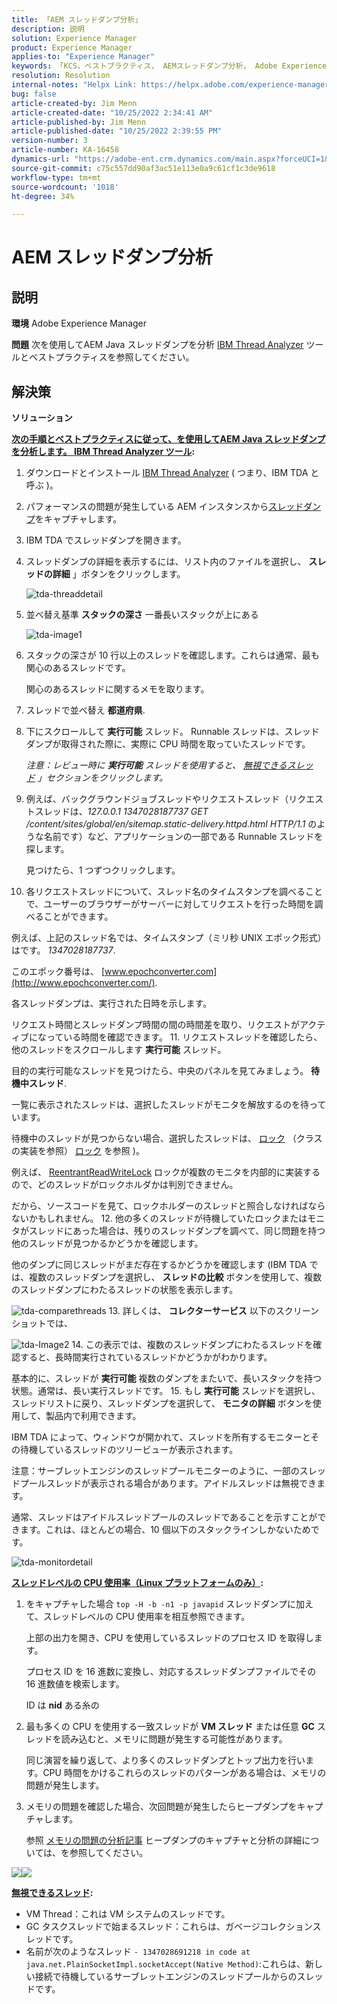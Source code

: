 ```yaml
---
title: 「AEM スレッドダンプ分析」
description: 説明
solution: Experience Manager
product: Experience Manager
applies-to: "Experience Manager"
keywords: 「KCS，ベストプラクティス， AEMスレッドダンプ分析， Adobe Experience Manager, Java, IBM Thread Analyzer」
resolution: Resolution
internal-notes: "Helpx Link: https://helpx.adobe.com/experience-manager/kb/thread-dump-analysis.html"
bug: false
article-created-by: Jim Menn
article-created-date: "10/25/2022 2:34:41 AM"
article-published-by: Jim Menn
article-published-date: "10/25/2022 2:39:55 PM"
version-number: 3
article-number: KA-16458
dynamics-url: "https://adobe-ent.crm.dynamics.com/main.aspx?forceUCI=1&pagetype=entityrecord&etn=knowledgearticle&id=6fb11892-0d54-ed11-bba2-6045bd006b4b"
source-git-commit: c75c557dd90af3ac51e113e0a9c61cf1c3de9618
workflow-type: tm+mt
source-wordcount: '1018'
ht-degree: 34%

---
```


# AEM スレッドダンプ分析

## 説明


<b>環境</b>
Adobe Experience Manager

<b>問題</b>
次を使用してAEM Java スレッドダンプを分析 [IBM Thread Analyzer](https://www.ibm.com/support/pages/ibm-thread-and-monitor-dump-analyzer-java-tmda) ツールとベストプラクティスを参照してください。


## 解決策


<b>ソリューション</b>

<u><b>次の手順とベストプラクティスに従って、を使用してAEM Java スレッドダンプを分析します。 <a data-ol-has-click-handler="" href="https://www.ibm.com/support/pages/ibm-thread-and-monitor-dump-analyzer-java-tmda">IBM Thread Analyzer</a> ツール</b></u><b>:</b>

1. ダウンロードとインストール [IBM Thread Analyzer](https://www.ibm.com/support/pages/ibm-thread-and-monitor-dump-analyzer-java-tmda) ( つまり、IBM TDA と呼ぶ )。
2. パフォーマンスの問題が発生している AEM インスタンスから[スレッドダンプ](https://helpx.adobe.com/experience-manager/kb/thread-dumps-collection-analysis.html)をキャプチャします。
3. IBM TDA でスレッドダンプを開きます。
4. スレッドダンプの詳細を表示するには、リスト内のファイルを選択し、 <b>スレッドの詳細</b> 」ボタンをクリックします。

   ![tda-threaddetail](https://helpx.adobe.com/content/dam/help/en/experience-manager/kb/thread-dump-analysis/_jcr_content/main-pars/image_1587732783/tda-threaddetail.png "tda-threaddetail")
5. 並べ替え基準 <b>スタックの深さ</b> 一番長いスタックが上にある

   ![tda-image1](https://helpx.adobe.com/content/dam/help/en/experience-manager/kb/thread-dump-analysis/_jcr_content/main-pars/image/tda-image1.png)
6. スタックの深さが 10 行以上のスレッドを確認します。これらは通常、最も関心のあるスレッドです。

   関心のあるスレッドに関するメモを取ります。
7. スレッドで並べ替え <b>都道府県</b>.
8. 下にスクロールして <b>実行可能</b> スレッド。 Runnable スレッドは、スレッドダンプが取得された際に、実際に CPU 時間を取っていたスレッドです。

   *注意：レビュー時に <b>実行可能</b> スレッドを使用すると、 [無視できるスレッド](https://helpx.adobe.com/jp/experience-manager/kb/thread-dump-analysis.html#ignorethreads) 」セクションをクリックします。*


9. 例えば、バックグラウンドジョブスレッドやリクエストスレッド（リクエストスレッドは、*127.0.0.1 1347028187737 GET /content/sites/global/en/sitemap.static-delivery.httpd.html HTTP/1.1* のような名前です）など、アプリケーションの一部である Runnable スレッドを探します。

   見つけたら、1 つずつクリックします。
10. 各リクエストスレッドについて、スレッド名のタイムスタンプを調べることで、ユーザーのブラウザーがサーバーに対してリクエストを行った時間を調べることができます。

   例えば、上記のスレッド名では、タイムスタンプ（ミリ秒 UNIX エポック形式）はです。 *1347028187737*.

   このエポック番号は、 [www.epochconverter.com](http://www.epochconverter.com/).

   各スレッドダンプは、実行された日時を示します。

   リクエスト時間とスレッドダンプ時間の間の時間差を取り、リクエストがアクティブになっている時間を確認できます。
11. リクエストスレッドを確認したら、他のスレッドをスクロールします <b>実行可能</b> スレッド。

   目的の実行可能なスレッドを見つけたら、中央のパネルを見てみましょう。 <b>待機中スレッド</b>.

   一覧に表示されたスレッドは、選択したスレッドがモニタを解放するのを待っています。

   待機中のスレッドが見つからない場合、選択したスレッドは、 [ロック](http://docs.oracle.com/javase/1.5.0/docs/api/java/util/concurrent/locks/Lock.html) （クラスの実装を参照） [ロック](http://docs.oracle.com/javase/1.5.0/docs/api/java/util/concurrent/locks/Lock.html) を参照 )。

   例えば、 [ReentrantReadWriteLock](http://docs.oracle.com/javase/1.5.0/docs/api/java/util/concurrent/locks/ReentrantReadWriteLock.html) ロックが複数のモニタを内部的に実装するので、どのスレッドがロックホルダかは判別できません。

   だから、ソースコードを見て、ロックホルダーのスレッドと照合しなければならないかもしれません。
12. 他の多くのスレッドが待機していたロックまたはモニタがスレッドにあった場合は、残りのスレッドダンプを調べて、同じ問題を持つ他のスレッドが見つかるかどうかを確認します。

   他のダンプに同じスレッドがまだ存在するかどうかを確認します (IBM TDA では、複数のスレッドダンプを選択し、 <b>スレッドの比較</b> ボタンを使用して、複数のスレッドダンプにわたるスレッドの状態を表示します。

   ![tda-comparethreads](https://helpx.adobe.com/content/dam/help/en/experience-manager/kb/thread-dump-analysis/_jcr_content/main-pars/image_1159496390/tda-comparethreads.png)
13. 詳しくは、 <b>コレクターサービス</b> 以下のスクリーンショットでは、

   ![tda-Image2](https://helpx.adobe.com/content/dam/help/en/experience-manager/kb/thread-dump-analysis/_jcr_content/main-pars/image_1730877898/tda-Image2.png)
14. この表示では、複数のスレッドダンプにわたるスレッドを確認すると、長時間実行されているスレッドかどうかがわかります。

   基本的に、スレッドが <b>実行可能</b> 複数のダンプをまたいで、長いスタックを持つ状態。通常は、長い実行スレッドです。
15. もし <b>実行可能</b> スレッドを選択し、スレッドリストに戻り、スレッドダンプを選択して、 <b>モニタの詳細</b> ボタンを使用して、製品内で利用できます。

   IBM TDA によって、ウィンドウが開かれて、スレッドを所有するモニターとその待機しているスレッドのツリービューが表示されます。

   注意：サーブレットエンジンのスレッドプールモニターのように、一部のスレッドプールスレッドが表示される場合があります。アイドルスレッドは無視できます。

   通常、スレッドはアイドルスレッドプールのスレッドであることを示すことができます。これは、ほとんどの場合、10 個以下のスタックラインしかないためです。

   ![tda-monitordetail](https://helpx.adobe.com/content/dam/help/en/experience-manager/kb/thread-dump-analysis/_jcr_content/main-pars/image_1106466084/tda-monitordetail.png)




<u><b>スレッドレベルの CPU 使用率（Linux プラットフォームのみ）</b></u><b>:</b>

1. をキャプチャした場合 `top -H -b -n1 -p javapid` スレッドダンプに加えて、スレッドレベルの CPU 使用率を相互参照できます。

   上部の出力を開き、CPU を使用しているスレッドのプロセス ID を取得します。

   プロセス ID を 16 進数に変換し、対応するスレッドダンプファイルでその 16 進数値を検索します。

   ID は <b>nid</b> ある糸の
2. 最も多くの CPU を使用する一致スレッドが <b>VM スレッド</b> または任意 <b>GC</b> スレッドを読み込むと、メモリに問題が発生する可能性があります。

   同じ演習を繰り返して、より多くのスレッドダンプとトップ出力を行います。CPU 時間をかけるこれらのスレッドのパターンがある場合は、メモリの問題が発生します。
3. メモリの問題を確認した場合、次回問題が発生したらヒープダンプをキャプチャします。

   参照 [メモリの問題の分析記事](https://experienceleague.adobe.com/docs/experience-cloud-kcs/kbarticles/KA-17482.html?lang=ja) ヒープダンプのキャプチャと分析の詳細については、を参照してください。


![](https://helpx.adobe.com/libs/cq/ui/resources/0.gif)![](https://helpx.adobe.com/libs/cq/ui/resources/0.gif)

<b><u>無視できるスレッド</u>:</b>

- VM Thread：これは VM システムのスレッドです。
- GC タスクスレッドで始まるスレッド：これらは、ガベージコレクションスレッドです。
- 名前が次のようなスレッド `- 1347028691218 in code at java.net.PlainSocketImpl.socketAccept(Native Method)`:これらは、新しい接続で待機しているサーブレットエンジンのスレッドプールからのスレッドです。

